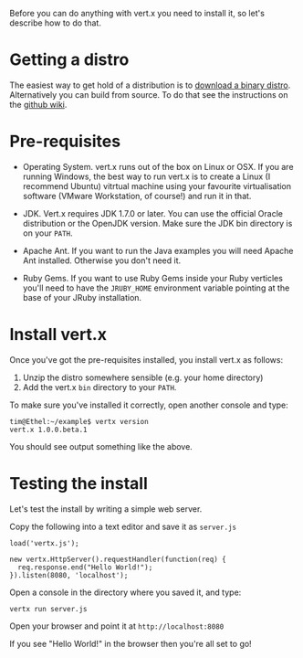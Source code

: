 Before you can do anything with vert.x you need to install it, so let's describe how to do that.

# Getting a distro

The easiest way to get hold of a distribution is to [download a binary distro](https://github.com/purplefox/vert.x/downloads).
Alternatively you can build from source. To do that see the instructions on the [github wiki](https://github.com/purplefox/vert.x/wiki).

# Pre-requisites

* Operating System. vert.x runs out of the box on Linux or OSX. If you are running Windows, the best way to run vert.x is to create a Linux (I recommend Ubuntu) vitrtual machine using your favourite virtualisation software (VMware Workstation, of course!) and run it in that.

* JDK. Vert.x requires JDK 1.7.0 or later. You can use the official Oracle distribution or the OpenJDK version. Make sure the JDK bin directory is on your `PATH`.

* Apache Ant. If you want to run the Java examples you will need Apache Ant installed. Otherwise you don't need it.

* Ruby Gems. If you want to use Ruby Gems inside your Ruby verticles you'll need to have the `JRUBY_HOME` environment variable pointing at the base of your JRuby installation.

# Install vert.x

Once you've got the pre-requisites installed, you install vert.x as follows:

1. Unzip the distro somewhere sensible (e.g. your home directory)
2. Add the vert.x `bin` directory to your `PATH`.

To make sure you've installed it correctly, open another console and type:

    tim@Ethel:~/example$ vertx version
    vert.x 1.0.0.beta.1

You should see output something like the above.

# Testing the install

Let's test the install by writing a simple web server.

Copy the following into a text editor and save it as `server.js`

    load('vertx.js');

    new vertx.HttpServer().requestHandler(function(req) {
      req.response.end("Hello World!");
    }).listen(8080, 'localhost');

Open a console in the directory where you saved it, and type:

    vertx run server.js

Open your browser and point it at `http://localhost:8080`

If you see "Hello World!" in the browser then you're all set to go!

